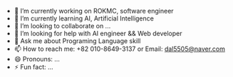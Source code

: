 
- 🔭 I’m currently working on ROKMC, software engineer
- 🌱 I’m currently learning AI, Artificial Intelligence
- 👯 I’m looking to collaborate on ...
- 🤔 I’m looking for help with AI engineer && Web developer
- 💬 Ask me about Programing Language skill
- 📫 How to reach me: +82 010-8649-3137 or Email: dal5505@naver.com
- 😄 Pronouns: ...
- ⚡ Fun fact: ...

